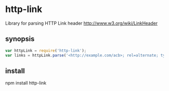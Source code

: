http-link
=========

Library for parsing HTTP Link header
http://www.w3.org/wiki/LinkHeader

synopsis
--------

``` js
var httpLink = require('http-link');
var links = httpLink.parse('<http://example.com/acb>; rel=alternate; type=text/html');
```

install
-------

npm install http-link
